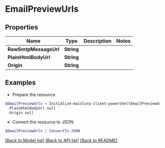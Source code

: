 # EmailPreviewUrls
## Properties

Name | Type | Description | Notes
------------ | ------------- | ------------- | -------------
**RawSmtpMessageUrl** | **String** |  | 
**PlainHtmlBodyUrl** | **String** |  | 
**Origin** | **String** |  | 

## Examples

- Prepare the resource
```powershell
$EmailPreviewUrls = Initialize-maislurp-client-powershellEmailPreviewUrls  -RawSmtpMessageUrl null `
 -PlainHtmlBodyUrl null `
 -Origin null
```

- Convert the resource to JSON
```powershell
$EmailPreviewUrls | ConvertTo-JSON
```

[[Back to Model list]](../README#documentation-for-models) [[Back to API list]](../README#documentation-for-api-endpoints) [[Back to README]](../README)

